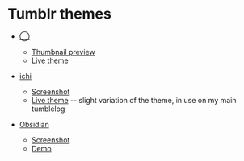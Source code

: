 Tumblr themes
=============

* [◯](http://github.com/inky/tumblr/blob/themes/◯.html)

    * [Thumbnail preview](http://github.com/inky/tumblr/raw/themes/◯-tn.png)
    * [Live theme](http://xn--22h.tumblr.com/)

* [ichi](http://github.com/inky/tumblr/blob/themes/ichi.html)

    * [Screenshot](http://github.com/inky/tumblr/raw/themes/ichi.png)
    * [Live theme](http://found.boxofjunk.ws/)
        -- slight variation of the theme, in use on my main tumblelog

* [Obsidian](http://github.com/inky/tumblr/blob/themes/obsidian.html)

    * [Screenshot](http://github.com/inky/tumblr/raw/themes/obsidian.png)
    * [Demo](http://obsidian.tumblr.com/)
